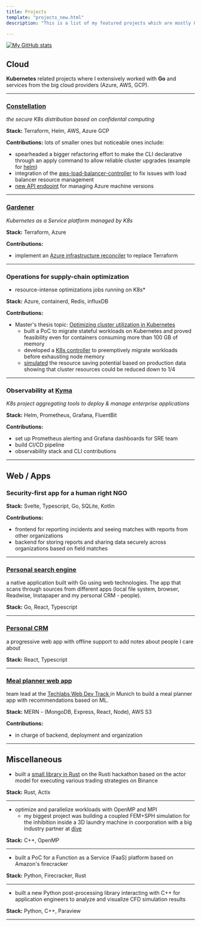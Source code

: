 ```yaml
---
title: Projects
template: "projects_new.html"
description: "This is a list of my featured projects which are mostly Open Source."

---
```

<!-- is old text and not used anymore -->
[![My GitHub stats](https://github-readme-stats.vercel.app/api?username=elchead)](https://github.com/elchead)

## Cloud
**Kubernetes** related projects where I extensively worked with **Go** and services from the big cloud providers (Azure, AWS, GCP).


---

### [Constellation](https://github.com/edgelesssys/constellation)
*the secure K8s distribution based on confidental computing*

**Stack:** Terraform, Helm, AWS, Azure GCP

**Contributions:**  lots of smaller ones but noticeable ones include:
- spearheaded a bigger refactoring effort to make the CLI declarative through an apply command to allow reliable cluster upgrades (example for [helm](https://github.com/edgelesssys/constellation/pull/2244))
- integration of the [aws-load-balancer-controller](https://github.com/edgelesssys/constellation/pull/2090) to fix issues with load balancer resource management
- [new API endpoint](https://github.com/edgelesssys/constellation/pull/1808) for managing Azure machine versions

---
### [Gardener](https://github.com/gardener/gardener)
*Kubernetes as a Service platform managed by K8s*

**Stack:** Terraform, Azure

**Contributions:**
- implement an [Azure infrastructure reconciler](https://github.com/gardener/gardener-extension-provider-azure/pull/596) to replace Terraform

---
### Operations for supply-chain optimization
* resource-intense optimizations jobs running on K8s*

**Stack:** Azure, containerd, Redis, influxDB

**Contributions:**
- Master's thesis topic: [Optimizing cluster utilization in Kubernetes](https://blog.adrianstobbe.com/the-potential-of-pod-migrations-in-kubernetes)
	- built a PoC to migrate stateful workloads on Kubernetes and proved feasibility even for containers consuming more than 100 GB of memory
	- developed a [K8s controller](https://github.com/elchead/k8s-migration-controller) to preemptively migrate workloads before exhausting node memory
	- [simulated](https://github.com/elchead/k8s-cluster-simulator) the resource saving potential based on production data showing that cluster resources could be reduced down to 1/4

---
### Observability at [Kyma](https://github.com/kyma-project/kyma)
*K8s project aggregating tools to deploy & manage enterprise applications*

**Stack:** Helm, Prometheus, Grafana, FluentBit

**Contributions:**
- set up Prometheus alerting and Grafana dashboards for SRE team
- build CI/CD pipeline
- observability stack and CLI contributions

---

## Web / Apps
### Security-first app for a human right NGO

**Stack:** Svelte, Typescript, Go, SQLite, Kotlin

**Contributions:**
- frontend for reporting incidents and seeing matches with reports from other organizations
- backend for storing reports and sharing data securely across organizations based on field matches

---
### [Personal search engine](https://github.com/elchead/misou)
a native application built with Go using web technologies. The app that scans through sources from different apps (local file system, browser, Readwise, Instapaper and my personal CRM - people).

**Stack:** Go, React, Typescript

---
### [Personal CRM](https://github.com/elchead/people)
a progressive web app with offline support to add notes about people I care about

**Stack:** React, Typescript


---

### [Meal planner web app](https://github.com/elchead/mealwheel)
team lead at the [Techlabs Web Dev Track ](https://techlabs.org/web/) in Munich to build a meal planner app with recommendations based on ML.

**Stack:** MERN - (MongoDB, Express, React, Node), AWS S3

**Contributions:**
- in charge of backend, deployment and organization


---

## Miscellaneous
- built a [small library in Rust](https://github.com/CAGS295/engine-rs) on the Rusti hackathon based on the actor model for executing various trading strategies on Binance

**Stack:** Rust, Actix

---
-  optimize and parallelize workloads with OpenMP and MPI
	-  my biggest project was building a coupled FEM+SPH simulation for the inhibition inside a 3D laundry machine in coorporation with a big industry partner at [dive](https://www.dive-solutions.de/)

**Stack:** C++, OpenMP

---
- built a PoC for a Function as a Service (FaaS) platform based on Amazon's firecracker

**Stack:** Python, Firecracker, Rust

---
- built a new Python post-processing library interacting with C++ for application engineers to analyze and visualize CFD simulation results

**Stack:** Python,  C++, Paraview

---
